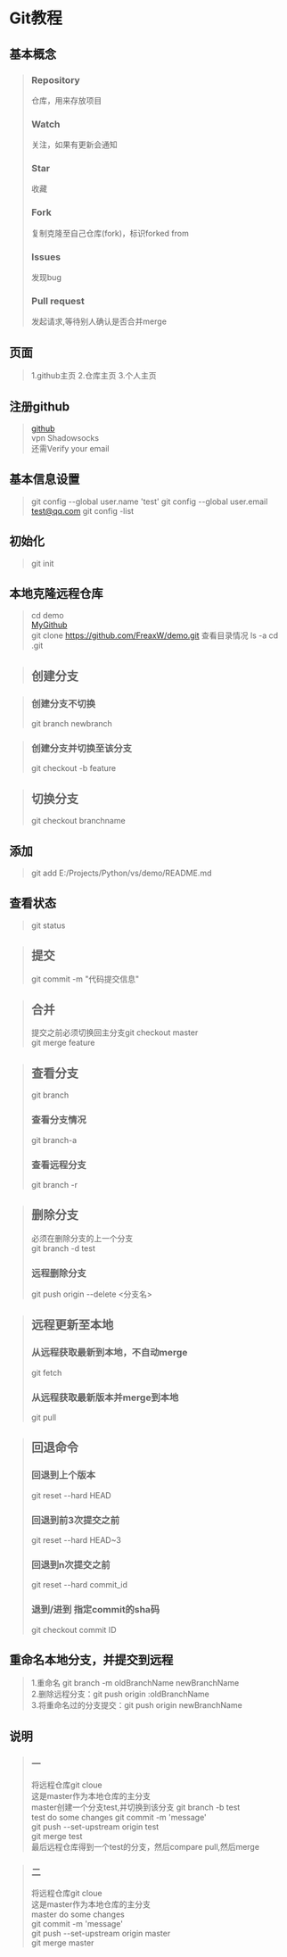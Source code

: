 # Git教程 

## 基本概念
>### Repository
>仓库，用来存放项目 
>### Watch
>关注，如果有更新会通知
>### Star
>收藏
>### Fork
>复制克隆至自己仓库(fork)，标识forked from
>### Issues
>发现bug
>### Pull request
>发起请求,等待别人确认是否合并merge

## 页面
>1.github主页
>2.仓库主页
>3.个人主页

## 注册github
>[github](https://github.com)  
>vpn Shadowsocks  
>还需Verify your email

## 基本信息设置
>git config --global user.name 'test'
>git config --global user.email test@qq.com
>git config -list
## 初始化
>git init

## 本地克隆远程仓库
>cd demo   
[MyGithub](https://github.com/FreaxW/demo.git)   
>git clone  https://github.com/FreaxW/demo.git
>查看目录情况 ls -a
>cd .git





>## 创建分支

>### 创建分支不切换  
>git branch newbranch

>### 创建分支并切换至该分支
>git checkout -b feature  

>## 切换分支  
>git checkout branchname

## 添加  
>git add E:/Projects/Python/vs/demo/README.md  

## 查看状态
>git status

>## 提交     
>git commit -m "代码提交信息"

>## 合并  
>提交之前必须切换回主分支git checkout master   
>git merge feature

>##  查看分支  
>git branch
>### 查看分支情况
>git branch-a
>### 查看远程分支
>git branch -r 

>## 删除分支
>必须在删除分支的上一个分支  
>git branch -d test
>### 远程删除分支
>git push origin --delete <分支名>

>## 远程更新至本地
>### 从远程获取最新到本地，不自动merge  
>git fetch
>### 从远程获取最新版本并merge到本地
>git pull

>## 回退命令
>### 回退到上个版本
>git reset --hard HEAD 
>### 回退到前3次提交之前
>git reset --hard HEAD~3
>### 回退到n次提交之前
>git reset --hard commit_id
>### 退到/进到 指定commit的sha码 
>git checkout commit ID

## 重命名本地分支，并提交到远程 
>1.重命名 git branch -m oldBranchName newBranchName    
>2.删除远程分支：git push origin :oldBranchName     
>3.将重命名过的分支提交：git push origin newBranchName    


## 说明
>### 一
>将远程仓库git cloue    
>这是master作为本地仓库的主分支  
>master创建一个分支test,并切换到该分支 git branch -b test  
>test do some changes 
>git commit -m 'message'  
>git push --set-upstream origin test   
>git merge test   
>最后远程仓库得到一个test的分支，然后compare pull,然后merge  

>### 二
>将远程仓库git cloue    
>这是master作为本地仓库的主分支  
>master do some changes  
>git commit -m 'message'  
>git push --set-upstream origin master   
>git merge master   
